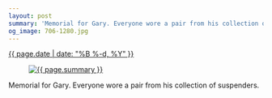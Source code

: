 ```yaml
---
layout: post
summary: 'Memorial for Gary. Everyone wore a pair from his collection of suspenders.'
og_image: 706-1280.jpg
---
```


<p>
 <time>
  <a href="/706">
   {{ page.date | date: "%B %-d, %Y" }}
  </a>
 </time>
 <a href="/706">
  <figure data-taken="9/30/2017">
   <img alt="{{ page.summary }}" sizes="(min-width: 700px) 50vw, calc(100vw - 2rem)" src="{{ site.assets_url }}/706-640.jpg" srcset="{{ site.assets_url }}/706-320.jpg 320w, {{ site.assets_url }}/706-640.jpg 640w, {{ site.assets_url }}/706-960.jpg 960w, {{ site.assets_url }}/706-1280.jpg 1280w"/>
  </figure>
 </a>
 <span>
  Memorial for Gary. Everyone wore a pair from his collection of suspenders.
 </span>
</p>
